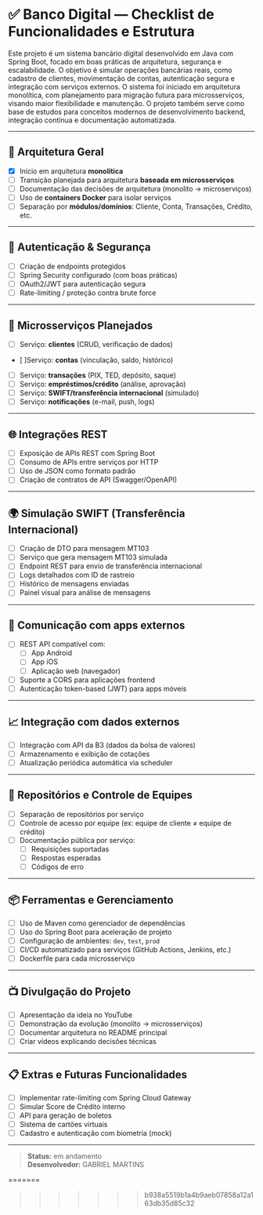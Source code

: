 
# ✅ Banco Digital — Checklist de Funcionalidades e Estrutura

Este projeto é um sistema bancário digital desenvolvido em Java com Spring Boot, focado em boas práticas de arquitetura, segurança e escalabilidade. O objetivo é simular operações bancárias reais, como cadastro de clientes, movimentação de contas, autenticação segura e integração com serviços externos. O sistema foi iniciado em arquitetura monolítica, com planejamento para migração futura para microsserviços, visando maior flexibilidade e manutenção. O projeto também serve como base de estudos para conceitos modernos de desenvolvimento backend, integração contínua e documentação automatizada.

---

## 📌 Arquitetura Geral

- [x] Início em arquitetura **monolítica**
- [ ] Transição planejada para arquitetura **baseada em microsserviços**
- [ ] Documentação das decisões de arquitetura (monolito → microserviços)
- [ ] Uso de **containers Docker** para isolar serviços
- [ ] Separação por **módulos/domínios**: Cliente, Conta, Transações, Crédito, etc.

---

## 🔐 Autenticação & Segurança

- [ ] Criação de endpoints protegidos
- [ ] Spring Security configurado (com boas práticas)
- [ ] OAuth2/JWT para autenticação segura
- [ ] Rate-limiting / proteção contra brute force

---

## 🧩 Microsserviços Planejados

- [ ] Serviço: **clientes** (CRUD, verificação de dados)
- [ ]Serviço: **contas** (vinculação, saldo, histórico)
- [ ] Serviço: **transações** (PIX, TED, depósito, saque)
- [ ] Serviço: **empréstimos/crédito** (análise, aprovação)
- [ ] Serviço: **SWIFT/transferência internacional** (simulado)
- [ ] Serviço: **notificações** (e-mail, push, logs)

---

## 🌐 Integrações REST

- [ ] Exposição de APIs REST com Spring Boot
- [ ] Consumo de APIs entre serviços por HTTP
- [ ] Uso de JSON como formato padrão
- [ ] Criação de contratos de API (Swagger/OpenAPI)

---

## 🌍 Simulação SWIFT (Transferência Internacional)

- [ ] Criação de DTO para mensagem MT103
- [ ] Serviço que gera mensagem MT103 simulada
- [ ] Endpoint REST para envio de transferência internacional
- [ ] Logs detalhados com ID de rastreio
- [ ] Histórico de mensagens enviadas
- [ ] Painel visual para análise de mensagens

---

## 📱 Comunicação com apps externos

- [ ] REST API compatível com:
  - [ ] App Android
  - [ ] App iOS
  - [ ] Aplicação web (navegador)
- [ ] Suporte a CORS para aplicações frontend
- [ ] Autenticação token-based (JWT) para apps móveis

---

## 📈 Integração com dados externos

- [ ] Integração com API da B3 (dados da bolsa de valores)
- [ ] Armazenamento e exibição de cotações
- [ ] Atualização periódica automática via scheduler

---

## 📂 Repositórios e Controle de Equipes

- [ ] Separação de repositórios por serviço
- [ ] Controle de acesso por equipe (ex: equipe de cliente ≠ equipe de crédito)
- [ ] Documentação pública por serviço:
  - [ ] Requisições suportadas
  - [ ] Respostas esperadas
  - [ ] Códigos de erro

---

## 📦 Ferramentas e Gerenciamento

- [ ] Uso de Maven como gerenciador de dependências
- [ ] Uso do Spring Boot para aceleração de projeto
- [ ] Configuração de ambientes: `dev`, `test`, `prod`
- [ ] CI/CD automatizado para serviços (GitHub Actions, Jenkins, etc.)
- [ ] Dockerfile para cada microsserviço

---

## 📺 Divulgação do Projeto

- [ ] Apresentação da ideia no YouTube
- [ ] Demonstração da evolução (monolito → microsserviços)
- [ ] Documentar arquitetura no README principal
- [ ] Criar vídeos explicando decisões técnicas

---

## 📋 Extras e Futuras Funcionalidades

- [ ] Implementar rate-limiting com Spring Cloud Gateway
- [ ] Simular Score de Crédito interno
- [ ] API para geração de boletos
- [ ] Sistema de cartões virtuais
- [ ] Cadastro e autenticação com biometria (mock)

---

> **Status:** em andamento  
> **Desenvolvedor:** GABRIEL MARTINS

=======
>>>>>>> b938a5519b1a4b9aeb07858a12a163db35d85c32

